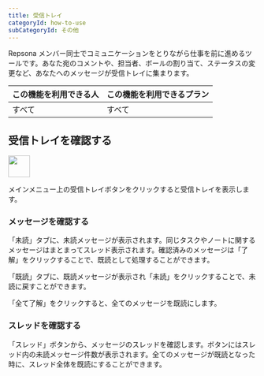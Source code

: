 ```yaml
---
title: 受信トレイ
categoryId: how-to-use
subCategoryId: その他
---
```


Repsona メンバー同士でコミュニケーションをとりながら仕事を前に進めるツールです。あなた宛のコメントや、担当者、ボールの割り当て、ステータスの変更など、あなたへのメッセージが受信トレイに集まります。

|この機能を利用できる人|この機能を利用できるプラン|
|---|---|
|すべて|すべて|

## 受信トレイを確認する

<img src="/images/help/main-menu-tray.png" width="44">

メインメニュー上の受信トレイボタンをクリックすると受信トレイを表示します。

### メッセージを確認する

「未読」タブに、未読メッセージが表示されます。同じタスクやノートに関するメッセージはまとまってスレッド表示されます。確認済みのメッセージは「了解」をクリックすることで、既読として処理することができます。

「既読」タブに、既読メッセージが表示され「未読」をクリックすることで、未読に戻すことができます。

「全て了解」をクリックすると、全てのメッセージを既読にします。

### スレッドを確認する

「スレッド」ボタンから、メッセージのスレッドを確認します。ボタンにはスレッド内の未読メッセージ件数が表示されます。全てのメッセージが既読となった時に、スレッド全体を既読にすることができます。
